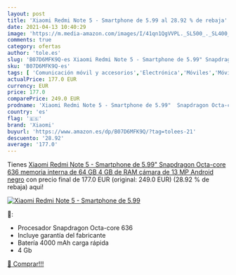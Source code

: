 ```yaml
---
layout: post
title: 'Xiaomi Redmi Note 5 - Smartphone de 5.99 al 28.92 % de rebaja'
date: 2021-04-13 10:40:29
image: 'https://m.media-amazon.com/images/I/41qn1QgVVPL._SL500_._SL400_.jpg'
comments: true
category: ofertas
author: 'tole.es'
slug: 'B07D6MFK9Q-es Xiaomi Redmi Note 5 - Smartphone de 5.99" Snapdragon Octa-...'
sku: 'B07D6MFK9Q-es'
tags: [ 'Comunicación móvil y accesorios','Electrónica','Móviles','Móviles y smartphones libres','android','xiaomi', ]
actualPrice: 177.0 EUR
currency: EUR
price: 177.0
comparePrice: 249.0 EUR
prodname: 'Xiaomi Redmi Note 5 - Smartphone de 5.99"  Snapdragon Octa-core 636  memoria interna de 64 GB  4 GB de RAM  cámara de 13 MP  Android  negro'
country: 'es'
flag: '🇪🇸'
brand: 'Xiaomi'
buyurl: 'https://www.amazon.es/dp/B07D6MFK9Q/?tag=tolees-21'
descuento: '28.92'
average: '177.0'
---
```


Tienes [Xiaomi Redmi Note 5 - Smartphone de 5.99"  Snapdragon Octa-core 636  memoria interna de 64 GB  4 GB de RAM  cámara de 13 MP  Android  negro](https://www.amazon.es/dp/B07D6MFK9Q/?tag=tolees-21) con precio final de  177.0 EUR (original: 249.0 EUR) (28.92 %  de rebaja) aqui!

[![Xiaomi Redmi Note 5 - Smartphone de 5.99](https://m.media-amazon.com/images/I/41qn1QgVVPL._SL500_._SL400_.jpg)](https://www.amazon.es/dp/B07D6MFK9Q/?tag=tolees-21)

🔎:

- Procesador Snapdragon Octa-core 636
- Incluye garantía del fabricante
- Batería 4000 mAh carga rápida
- 4 Gb

[🛒 Comprar!!!](https://www.amazon.es/dp/B07D6MFK9Q/?tag=tolees-21)
